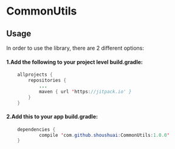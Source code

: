 # CommonUtils
## Usage
In order to use the library, there are 2 different options:
#### 1.Add the following to your project level build.gradle:
```Java
	allprojects {
		repositories {
			...
			maven { url 'https://jitpack.io' }
		}
	}
```
#### 2.Add this to your app build.gradle:
```Java
	dependencies {
	        compile 'com.github.shoushuai:CommonUtils:1.0.0'
	}
```
